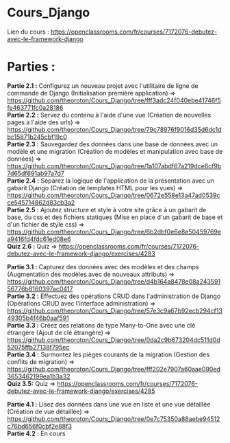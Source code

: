 # Cours_Django

Lien du cours : https://openclassrooms.com/fr/courses/7172076-debutez-avec-le-framework-django

# Parties :

__Partie 2.1 :__ Configurez un nouveau projet avec l'utilitaire de ligne de commande de Django (Initialisation première application) => https://github.com/theoroton/Cours_Django/tree/fff3adc24f040ebe41746f5fe463771fc0a28186  
__Partie 2.2 :__ Servez du contenu à l'aide d'une vue (Création de nouvelles pages à l'aide des urls) => https://github.com/theoroton/Cours_Django/tree/79c78976f9016d35d6dc1dbc15871b245cbf19c0  
__Partie 2.3 :__ Sauvegardez des données dans une base de données avec un modèle et une migration (Création de modèles et manipulation avec base de données) => https://github.com/theoroton/Cours_Django/tree/1a107abdf67a219dce6cf9b7d65df691ab97a7d7  
__Partie 2.4 :__ Séparez la logique de l'application de la présentation avec un gabarit Django (Création de templates HTML pour les vues) => https://github.com/theoroton/Cours_Django/tree/0672e558e13a47ad0539cce545714862d83cb3a2  
__Partie 2.5 :__ Ajoutez structure et style à votre site grâce à un gabarit de base, du css et des fichiers statiques (Mise en place d'un gabarit de base et d'un fichier de style css) => https://github.com/theoroton/Cours_Django/tree/6b2dbf0e6e8e50459769ea9416fd4fdc61ed08e6  
__Quiz 2.6 :__ Quiz => https://openclassrooms.com/fr/courses/7172076-debutez-avec-le-framework-django/exercises/4283  

__Partie 3.1 :__ Capturez des données avec des modèles et des champs (Augmentation des modèles avec de nouveaux attributs) => https://github.com/theoroton/Cours_Django/tree/d4b164a8478e08a24359156776b8160397ac0417  
__Partie 3.2 :__ Effectuez des opérations CRUD dans l'administration de Django (Opérations CRUD avec l'interface administration) => https://github.com/theoroton/Cours_Django/tree/57e3c9a67b92ecb294cf1349305b4f46b0aaf591  
__Partie 3.3 :__ Créez des relations de type Many-to-One avec une clé étrangère (Ajout de clé étrangère) => https://github.com/theoroton/Cours_Django/tree/0da2c9b673204dc511d0d52075ffb27138f795ec  
__Partie 3.4 :__ Surmontez les pièges courants de la migration (Gestion des conflits de migration) => https://github.com/theoroton/Cours_Django/tree/fff202e7907a60aae090ed3653462199ea1b3a32  
__Quiz 3.5:__ Quiz => https://openclassrooms.com/fr/courses/7172076-debutez-avec-le-framework-django/exercises/4285 

__Partie 4.1 :__ Lisez des données dans une vue en liste et une vue détaillée (Création de vue détaillée) => https://github.com/theoroton/Cours_Django/tree/0e7c75350a88aebe94512c76bd656f0cbf2e88f3  
__Partie 4.2 :__ En cours
